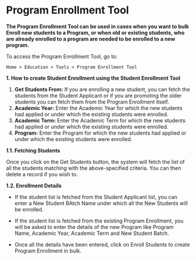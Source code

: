 # Program Enrollment Tool

**The Program Enrollment Tool can be used in cases when you want to bulk Enroll new students to a Program, or when old or existing students, who are already enrolled to a program are needed to be enrolled to a new program.**

To access the Program Enrollment Tool, go to:

`Home > Education > Tools > Program Enrollment Tool`

**1. How to create Student Enrollment using the Student Enrollment Tool**

1. **Get Students From:** If you are enrolling a new student, you can fetch the students from the Student Applicant or if you are promoting the older students you can fetch them from the Program Enrollment itself.
2. **Academic Year:** Enter the Academic Year for which the new students had applied or under which the existing students were enrolled.
3. **Academic Term:** Enter the Academic Term for which the new students had applied or under which the existing students were enrolled.
4. **Program:** Enter the Program for which the new students had applied or under which the existing students were enrolled.

**1.1. Fetching Students**

Once you click on the Get Students button, the system will fetch the list of all the students matching with the above-specified criteria. You can then delete a record if you wish to.

**1.2. Enrollment Details**

- If the student list is fetched from the Student Applicant list, you can enter a New Student BAtch Name under which all the New Students will be enrolled.

- If the student list is fetched from the existing Program Enrollment, you will be asked to enter the details of the new Program like Program Name, Academic Year, Academic Term and New Student Batch.

- Once all the details have been entered, click on Enroll Students to create Program Enrollment in bulk.
